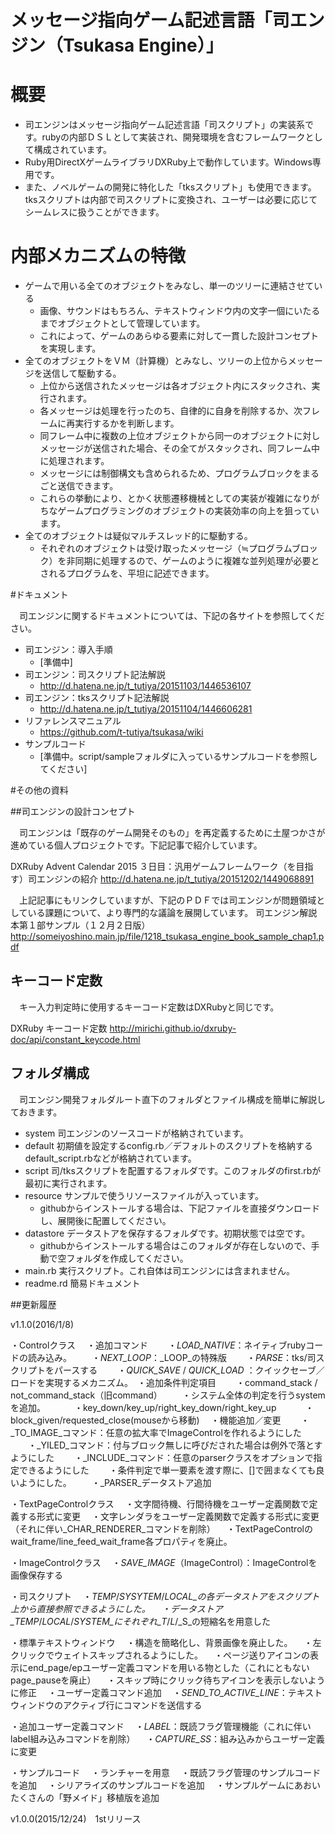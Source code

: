 # メッセージ指向ゲーム記述言語「司エンジン（Tsukasa Engine）」

# 概要

* 司エンジンはメッセージ指向ゲーム記述言語「司スクリプト」の実装系です。rubyの内部ＤＳＬとして実装され、開発環境を含むフレームワークとして構成されています。
* Ruby用DirectXゲームライブラリDXRuby上で動作しています。Windows専用です。
* また、ノベルゲームの開発に特化した「tksスクリプト」も使用できます。tksスクリプトは内部で司スクリプトに変換され、ユーザーは必要に応じてシームレスに扱うことができます。

# 内部メカニズムの特徴

* ゲームで用いる全てのオブジェクトをみなし、単一のツリーに連結させている
    * 画像、サウンドはもちろん、テキストウィンドウ内の文字一個にいたるまでオブジェクトとして管理しています。
    * これによって、ゲームのあらゆる要素に対して一貫した設計コンセプトを実現します。
* 全てのオブジェクトをＶＭ（計算機）とみなし、ツリーの上位からメッセージを送信して駆動する。
    * 上位から送信されたメッセージは各オブジェクト内にスタックされ、実行されます。
    * 各メッセージは処理を行ったのち、自律的に自身を削除するか、次フレームに再実行するかを判断します。
    * 同フレーム中に複数の上位オブジェクトから同一のオブジェクトに対しメッセージが送信された場合、その全てがスタックされ、同フレーム中に処理されます。
    * メッセージには制御構文も含められるため、プログラムブロックをまるごと送信できます。
    * これらの挙動により、とかく状態遷移機械としての実装が複雑になりがちなゲームプログラミングのオブジェクトの実装効率の向上を狙っています。
* 全てのオブジェクトは疑似マルチスレッド的に駆動する。
    * それぞれのオブジェクトは受け取ったメッセージ（≒プログラムブロック）を非同期に処理するので、ゲームのように複雑な並列処理が必要とされるプログラムを、平坦に記述できます。

#ドキュメント

　司エンジンに関するドキュメントについては、下記の各サイトを参照してください。

* 司エンジン：導入手順
    * [準備中]
* 司エンジン：司スクリプト記法解説
    * http://d.hatena.ne.jp/t_tutiya/20151103/1446536107
* 司エンジン：tksスクリプト記法解説
    * http://d.hatena.ne.jp/t_tutiya/20151104/1446606281
* リファレンスマニュアル
    * https://github.com/t-tutiya/tsukasa/wiki
* サンプルコード
    * [準備中。script/sampleフォルダに入っているサンプルコードを参照してください]

#その他の資料

##司エンジンの設計コンセプト

　司エンジンは「既存のゲーム開発そのもの」を再定義するために土屋つかさが進めている個人プロジェクトです。下記記事で紹介しています。

DXRuby Advent Calendar 2015 ３日目：汎用ゲームフレームワーク（を目指す）司エンジンの紹介
http://d.hatena.ne.jp/t_tutiya/20151202/1449068891

　上記記事にもリンクしていますが、下記のＰＤＦでは司エンジンが問題領域としている課題について、より専門的な議論を展開しています。
司エンジン解説本第１部サンプル（１２月２日版）
http://someiyoshino.main.jp/file/1218_tsukasa_engine_book_sample_chap1.pdf

## キーコード定数
　キー入力判定時に使用するキーコード定数はDXRubyと同じです。

DXRuby キーコード定数
http://mirichi.github.io/dxruby-doc/api/constant_keycode.html

## フォルダ構成
　司エンジン開発フォルダルート直下のフォルダとファイル構成を簡単に解説しておきます。
* system 司エンジンのソースコードが格納されています。
* default 初期値を設定するconfig.rb／デフォルトのスクリプトを格納するdefault_script.rbなどが格納されています。
* script 司/tksスクリプトを配置するフォルダです。このフォルダのfirst.rbが最初に実行されます。
* resource サンプルで使うリソースファイルが入っています。
    * githubからインストールする場合は、下記ファイルを直接ダウンロードし、展開後に配置してください。
* datastore データストアを保存するフォルダです。初期状態では空です。
    * githubからインストールする場合はこのフォルダが存在しないので、手動で空フォルダを作成してください。
* main.rb 実行スクリプト。これ自体は司エンジンには含まれません。
* readme.rd 簡易ドキュメント

##更新履歴

v1.1.0(2016/1/8)

・Controlクラス
　・追加コマンド
　　・_LOAD_NATIVE_：ネイティブrubyコードの読み込み。
　　・_NEXT_LOOP_：_LOOP_の特殊版
　　・_PARSE_：tks/司スクリプトをパースする
　　・_QUICK_SAVE_ / _QUICK_LOAD_ ：クイックセーブ／ロードを実現するメカニズム。　・追加条件判定項目
　　・command_stack / not_command_stack（旧command）
　　・システム全体の判定を行うsystemを追加。
　　　・key_down/key_up/right_key_down/right_key_up
　　　・block_given/requested_close(mouseから移動)
　・機能追加／変更
　　・_TO_IMAGE_コマンド：任意の拡大率でImageControlを作れるようにした
　　・_YILED_コマンド：付与ブロック無しに呼びだされた場合は例外で落とすようにした
　　・_INCLUDE_コマンド：任意のparserクラスをオプションで指定できるようにした
　　・条件判定で単一要素を渡す際に、[]で囲まなくても良いようにした。
　　・_PARSER_データストア追加

・TextPageControlクラス
　・文字間待機、行間待機をユーザー定義関数で定義する形式に変更
　・文字レンダラをユーザー定義関数で定義する形式に変更（それに伴い_CHAR_RENDERER_コマンドを削除）
　・TextPageControlのwait_frame/line_feed_wait_frame各プロパティを廃止。

・ImageControlクラス
　・_SAVE_IMAGE_（ImageControl）：ImageControlを画像保存する

・司スクリプト
　・_TEMP_/_SYSYTEM_/_LOCAL_の各データストアをスクリプト上から直接参照できるようにした。
　・データストア_TEMP_/_LOCAL_/_SYSTEM_にそれぞれ_T_/_L_/_S_の短縮名を用意した

・標準テキストウィンドウ
　・構造を簡略化し、背景画像を廃止した。
　・左クリックでウェイトスキップされるようにした。
　・ページ送りアイコンの表示にend_page/epユーザー定義コマンドを用いる物とした（これにともないpage_pauseを廃止）
　・スキップ時にクリック待ちアイコンを表示しないように修正
　・ユーザー定義コマンド追加
　・_SEND_TO_ACTIVE_LINE_：テキストウィンドウのアクティブ行にコマンドを送信する

・追加ユーザー定義コマンド
　・_LABEL_：既読フラグ管理機能（これに伴いlabel組み込みコマンドを削除）
　・_CAPTURE_SS_：組み込みからユーザー定義に変更

・サンプルコード
　・ランチャーを用意
　・既読フラグ管理のサンプルコードを追加
　・シリアライズのサンプルコードを追加
　・サンプルゲームにあおいたくさんの「野メイド」移植版を追加

v1.0.0(2015/12/24)　1stリリース
